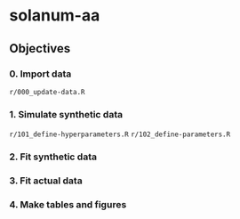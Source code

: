 # solanum-aa

## Objectives

### 0. Import data

`r/000_update-data.R`

### 1. Simulate synthetic data

`r/101_define-hyperparameters.R`
`r/102_define-parameters.R`

### 2. Fit synthetic data

### 3. Fit actual data

### 4. Make tables and figures